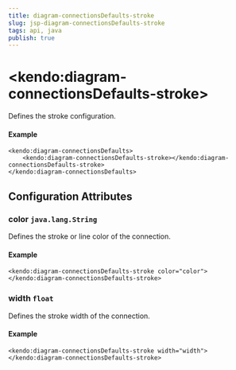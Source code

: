 ```yaml
---
title: diagram-connectionsDefaults-stroke
slug: jsp-diagram-connectionsDefaults-stroke
tags: api, java
publish: true
---
```


# \<kendo:diagram-connectionsDefaults-stroke\>

Defines the stroke configuration.

#### Example
    <kendo:diagram-connectionsDefaults>
        <kendo:diagram-connectionsDefaults-stroke></kendo:diagram-connectionsDefaults-stroke>
    </kendo:diagram-connectionsDefaults>

## Configuration Attributes

### color `java.lang.String`

Defines the stroke or line color of the connection.

#### Example
    <kendo:diagram-connectionsDefaults-stroke color="color">
    </kendo:diagram-connectionsDefaults-stroke>

### width `float`

Defines the stroke width of the connection.

#### Example
    <kendo:diagram-connectionsDefaults-stroke width="width">
    </kendo:diagram-connectionsDefaults-stroke>

